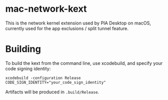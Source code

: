 # mac-network-kext

This is the network kernel extension used by PIA Desktop on macOS, currently used for the app exclusions / split tunnel feature.

# Building

To build the kext from the command line, use xcodebuild, and specify your code signing identity:

```
xcodebuild -configuration Release CODE_SIGN_IDENTITY="your_code_sign_identity"
```

Artifacts will be produced in `.build/Release`.

